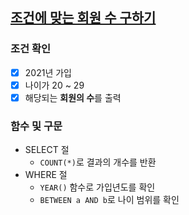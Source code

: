 ## [조건에 맞는 회원 수 구하기](https://school.programmers.co.kr/learn/courses/30/lessons/131535)

### 조건 확인
-[x] 2021년 가입
-[x] 나이가 20 ~ 29
-[x] 해당되는 **회원의 수**를 출력

### 함수 및 구문
- SELECT 절
  - `COUNT(*)`로 결과의 개수를 반환
- WHERE 절
  - `YEAR()` 함수로 가입년도를 확인
  - `BETWEEN a AND b`로 나이 범위를 확인